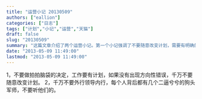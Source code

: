 ```yaml
---
title: "运营小记 20130509"
authors: ["eallion"]
categories: ["日志"]
tags: ["计划","小记","运营","天猫"]
draft: false
slug: "20130509"
summary: "这篇文章介绍了两个运营小记。第一个小记强调了不要随意改变计划，需要有明确的工作计划和方向。第二个小记告诫不要被外行领导内行，不要听那些自以为是的军师的建议。"
date: "2013-05-09 11:49:00"
lastmod: "2013-05-09 11:49:00"
---
```


1，不要做拍拍脑袋的决定，工作要有计划，如果没有出现方向性错误，千万不要随意改变计划。
2，千万不要外行领导内行，每个人背后都有几个二逼兮兮的狗头军师，不要听他们的。
